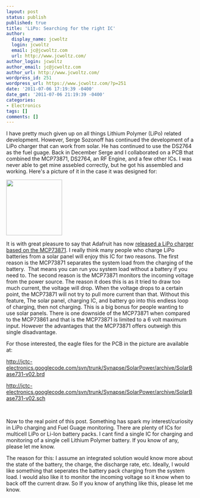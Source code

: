 ```yaml
---
layout: post
status: publish
published: true
title: 'LiPo: Searching for the right IC'
author:
  display_name: jcwoltz
  login: jcwoltz
  email: jc@jcwoltz.com
  url: http://www.jcwoltz.com/
author_login: jcwoltz
author_email: jc@jcwoltz.com
author_url: http://www.jcwoltz.com/
wordpress_id: 251
wordpress_url: https://www.jcwoltz.com/?p=251
date: '2011-07-06 17:19:39 -0400'
date_gmt: '2011-07-06 21:19:39 -0400'
categories:
- Electronics
tags: []
comments: []
---
```

<p>I have pretty much given up on all things Lithium Polymer (LiPo) related development. However, Serge Sozonoff has continued the development of a LiPo charger that can work from solar. He has continued to use the DS2764 as the fuel guage. Back in December Serge and I collaborated on a PCB that combined the MCP73871, DS2764, an RF Engine, and a few other ICs. I was never able to get mine assebled correctly, but he got his assembled and working. Here's a picture of it in the case it was designed for:</p>
<p><a href="https://www.jcwoltz.com/wp-content/uploads/2011/04/IMG_1576.jpg"><img class="size-thumbnail wp-image-194 alignnone" title="MCP73871 in case" src="https://www.jcwoltz.com/wp-content/uploads/2011/04/IMG_1576-150x150.jpg" alt="" width="150" height="150" /></a></p>
<p>It is with great pleasure to say that Adafruit has now <a title="Adafruit MCP73871 LiPo Charger" href="http://www.adafruit.com/products/390">released a LiPo charger based on the MCP73871</a>. I really think many people who charge LiPo batteries from a solar panel will enjoy this IC for two reasons. The first reason is the MCP73871 separates the system load from the charging of the battery.  That means you can run you system load without a battery if you need to. The second reason is the MCP73871 monitors the incoming voltage from the power source. The reason it does this is as it tried to draw too much current, the voltage will drop. When the voltage drops to a certain point, the MCP73871 will not try to pull more current than that. Without this feature, The solar panel, charging IC, and battery go into this endless loop of charging, then not charging. This is a big bonus for people wanting to use solar panels. There is one downside of the MCP73871 when compared to the MCP73861 and that is the MCP73871 is limited to a 6 volt maximum input. However the advantages that the MCP73871 offers outweigh this single disadvantage.</p>
<p>For those interested, the eagle files for the PCB in the picture are available at:</p>
<p><a href="http://jctc-electronics.googlecode.com/svn/trunk/Synapse/SolarPower/archive/SolarBase731-v02.brd">http://jctc-electronics.googlecode.com/svn/trunk/Synapse/SolarPower/archive/SolarBase731-v02.brd</a></p>
<p><a href="http://jctc-electronics.googlecode.com/svn/trunk/Synapse/SolarPower/archive/SolarBase731-v02.sch">http://jctc-electronics.googlecode.com/svn/trunk/Synapse/SolarPower/archive/SolarBase731-v02.sch</a></p>
<p>&nbsp;</p>
<p>Now to the real point of this post. Something has spark my interest/curiosity in LiPo charging and Fuel Guage monitoring. There are plenty of ICs for multicell LiPo or Li-Ion battery packs. I cant find a single IC for charging and monitoring of a single cell Lithium Polymer battery. If you know of any, please let me know.</p>
<p>The reason for this: I assume an integrated solution would know more about the state of the battery, the charge, the discharge rate, etc. Ideally, I would like something that seperates the battery pack charging from the system load. I would also like it to monitor the incoming voltage so it know when to back off the current draw. So If you know of anything like this, please let me know.</p>
<p>&nbsp;</p>
